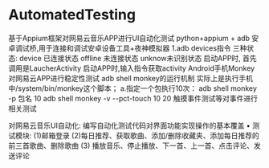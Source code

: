 # AutomatedTesting
基于Appium框架对网易云音乐APP进行UI自动化测试
python+appium + adb 安卓调试桥,用于连接和调试安卓设备工具+夜神模拟器
1.adb devices指令
三种状态: device 已连接状态 offline 未连接状态  unknow未识别状态
启动APP时, 首先调用是LaucherActivity 启动APP时,输入指令获取activity
Android手机Monkey对网易云APP进行稳定性测试
adb shell monkey的运行机制
实际上是执行手机中/system/bin/monkey这个脚本；
a.指定一个包执行10次：
adb shell monkey -p 包名 10 
adb shell monkey -v --pct-touch 10 20 触摸事件测试等对事件进行相关测试

对网易云音乐UI自动化: 编写自动化测试代码对界面功能实现操作的基本覆盖
•	测试模块: (1)邮箱登录 (2)每日推荐、获取歌曲、添加/删除收藏夹、添加每日推荐的前三首歌曲、删除歌曲 (3) 播放音乐、停止播放、下一首、上一首、点击评论、发送评论
